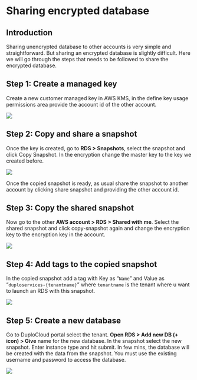 # Sharing encrypted database

## Introduction <a href="#0-toc-title" id="0-toc-title"></a>

Sharing unencrypted database to other accounts is very simple and straightforward. But sharing an encrypted database is slightly difficult. Here we will go through the steps that needs to be followed to share the encrypted database.

## Step 1: Create a managed key <a href="#1-toc-title" id="1-toc-title"></a>

Create a new customer managed key in AWS KMS, in the define key usage permissions area provide the account id of the other account.

![](https://duplocloud.com/wp-content/uploads/2021/11/KMS-other-account.png)

## Step 2: Copy and share a snapshot <a href="#2-toc-title" id="2-toc-title"></a>

Once the key is created, go to **RDS > Snapshots**, select the snapshot and click Copy Snapshot. In the encryption change the master key to the key we created before.

![](https://duplocloud.com/wp-content/uploads/2021/11/KMS-copy-snapshot.png)

Once the copied snapshot is ready, as usual share the snapshot to another account by clicking share snapshot and providing the other account id.

## Step 3: Copy the shared snapshot <a href="#3-toc-title" id="3-toc-title"></a>

Now go to the other **AWS account > RDS > Shared with me**. Select the shared snapshot and click copy-snapshot again and change the encryption key to the encryption key in the account.

![](https://duplocloud.com/wp-content/uploads/2021/11/RDS-copysnapshot.png)

## Step 4: Add tags to the copied snapshot <a href="#4-toc-title" id="4-toc-title"></a>

In the copied snapshot add a tag with Key as “`Name`” and Value as “`duploservices-{tenantname}`” where `tenantname` is the tenant where u want to launch an RDS with this snapshot.

![](https://duplocloud.com/wp-content/uploads/2021/11/RDS-customtag.png)

## Step 5: Create a new database <a href="#5-toc-title" id="5-toc-title"></a>

Go to DuploCloud portal select the tenant. **Open RDS > Add new DB (+ icon) > Give** name for the new database. In the snapshot select the new snapshot. Enter instance type and hit submit. In few mins, the database will be created with the data from the snapshot. You must use the existing username and password to access the database.

![](https://duplocloud.com/wp-content/uploads/2021/11/RDS-restoresnapshot.png)
